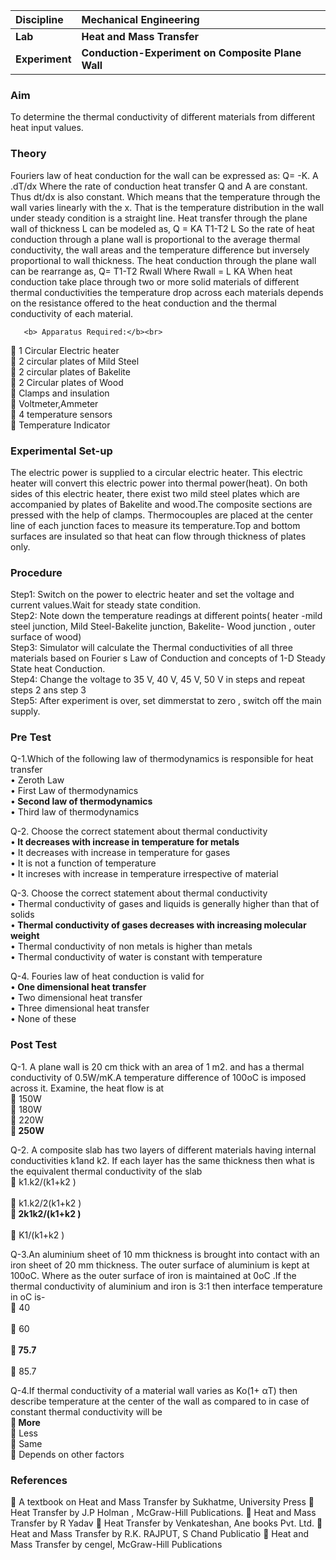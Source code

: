 <b>Discipline | <b>Mechanical Engineering
:--|:--|
<b> Lab | <b> Heat and Mass Transfer
<b> Experiment|     <b> Conduction-Experiment on Composite Plane Wall

### Aim
To determine the thermal conductivity of different materials from different heat input values.
### Theory
Fouriers law of heat conduction for the wall can be expressed as:
Q= -K. A .dT/dx 
Where the rate of conduction heat transfer Q and A are constant. Thus dt/dx is also constant. Which means that the temperature through the wall varies linearly with the x. That is the temperature distribution in the wall under steady condition is a straight line. Heat transfer through the plane wall of thickness L can be modeled as,
Q = KA T1-T2
        L
So the rate of heat conduction through a plane wall is proportional to the average thermal conductivity, the wall areas and the temperature difference but inversely proportional to wall thickness.
The heat conduction through the plane wall can be rearrange as,
                     Q= T1-T2
                         Rwall
Where Rwall = L
           KA
When heat conduction take place through two or more solid materials of different thermal conductivities the temperature drop across each materials depends on the resistance offered to the heat conduction and the thermal conductivity of each material.
 
       <b> Apparatus Required:</b><br>
	1 Circular Electric heater<br>
	2 circular plates of Mild Steel<br>
	2 circular plates of Bakelite<br>
	2 Circular plates of Wood<br>
	Clamps and insulation <br>
	Voltmeter,Ammeter<br>
	4 temperature sensors<br>
	Temperature Indicator<br>

### Experimental Set-up
The electric power is supplied to a circular electric heater. This electric heater will convert this electric power into thermal power(heat). On both sides of this electric heater, there exist two mild steel plates which are accompanied by plates of Bakelite and wood.The composite sections are pressed with the help of clamps. Thermocouples are placed at the center line of each junction faces to measure its temperature.Top and bottom surfaces are insulated so that heat can flow through thickness of plates only.
### Procedure
Step1: Switch on the power to electric heater and set the voltage and current values.Wait for steady state condition.   <br>
Step2: Note down the temperature readings at different points( heater -mild  steel junction, Mild Steel-Bakelite junction, Bakelite- Wood junction , outer surface of wood)<br>
Step3: Simulator will calculate the Thermal conductivities of all three materials based on Fourier s Law of Conduction and concepts of 1-D Steady State heat Conduction.<br>
Step4: Change the voltage to 35 V, 40 V, 45 V, 50 V in steps and repeat steps 2 ans step 3 <br>
Step5: After experiment is over, set dimmerstat to zero , switch off the main supply.<br>

### Pre Test
Q-1.Which of the following law of thermodynamics is responsible for heat transfer<br>
•	Zeroth Law<br>
•	First Law of thermodynamics<br>
•<b>	Second law of thermodynamics</b><br>
•	Third law of thermodynamics<br>

Q-2. Choose the correct statement about thermal conductivity<br>
•<b>	It decreases with increase in temperature for metals</b><br>
•	It decreases with increase in temperature for gases<br>
•	It is not a function of temperature<br>
•	It increses with increase in temperature irrespective of material<br>

Q-3. Choose the correct statement about thermal conductivity<br>
•	Thermal conductivity of gases and liquids is generally higher than that of solids<br>
•<b>	Thermal conductivity of gases decreases with increasing molecular weight</b><br>
•	Thermal conductivity of non metals is higher than metals<br>
•	Thermal conductivity of water is constant with temperature<br>

Q-4. Fouries law of heat conduction is valid for<br>
•<b>	One dimensional heat transfer</b><br>
•	Two dimensional heat transfer<br>
•	Three dimensional heat transfer<br>
•	None of these<br>


### Post Test
Q-1. A plane wall is 20 cm thick with an area of 1 m2. and has a thermal conductivity of 0.5W/mK.A temperature difference of 100oC is imposed across it. Examine, the heat flow is at<br>
	150W<br>
	180W<br>
	220W<br>
<b>	250W</b><br>

Q-2. A composite slab has two layers of different materials having internal conductivities k1and k2. If each layer has the same thickness then what is the equivalent thermal conductivity of the slab<br>
	k1.k2/(k1+k2 )<br>      
	k1.k2/2(k1+k2 )<br>
<b>	2k1k2/(k1+k2 )</b><br>     
	 K1/(k1+k2 )<br>

Q-3.An aluminium sheet of 10 mm thickness is brought into contact with an iron sheet of 20 mm thickness. The outer surface of aluminium is kept at 100oC. Where as the outer surface of iron is maintained at 0oC .If the thermal conductivity of aluminium and iron is 3:1 then interface temperature in oC is-<br>
	40<br>       
	60<br>       
<b>	75.7</b><br>      
	85.7<br>

Q-4.If thermal conductivity of a material wall varies as Ko(1+ αT) then describe temperature at the center of the wall as compared to in case of constant thermal conductivity will be<br>
<b>	More</b><br>
	Less<br>
	Same<br>
	Depends on other factors<br>

### References
	A textbook on Heat and Mass Transfer by Sukhatme, University Press
	Heat Transfer by J.P Holman , McGraw-Hill Publications.
	Heat and Mass Transfer by  R Yadav
	Heat  Transfer by Venkateshan, Ane books Pvt. Ltd.
	Heat and Mass Transfer by  R.K. RAJPUT, S Chand Publicatio
	Heat and Mass Transfer by cengel,  McGraw-Hill Publications

